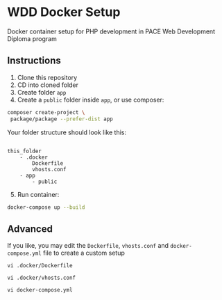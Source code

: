 # WDD Docker Setup

Docker container setup for PHP development in PACE Web Development
Diploma program

## Instructions

1. Clone this repository
2. CD into cloned folder
3. Create folder `app` 
4. Create a `public` folder inside `app`, or use composer:

```bash
composer create-project \  
 package/package --prefer-dist app

```

Your folder structure should look like this:

```

this_folder
    - .docker
        Dockerfile
        vhosts.conf
    - app
        - public

```

5. Run container:

```bash
docker-compose up --build
```

## Advanced

If you like, you may edit the `Dockerfile`, `vhosts.conf` and `docker-compose.yml` file to create a custom setup

```
vi .docker/Dockerfile

vi .docker/vhosts.conf

vi docker-compose.yml

```
